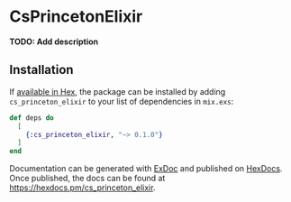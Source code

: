 # CsPrincetonElixir

**TODO: Add description**

## Installation

If [available in Hex](https://hex.pm/docs/publish), the package can be installed
by adding `cs_princeton_elixir` to your list of dependencies in `mix.exs`:

```elixir
def deps do
  [
    {:cs_princeton_elixir, "~> 0.1.0"}
  ]
end
```

Documentation can be generated with [ExDoc](https://github.com/elixir-lang/ex_doc)
and published on [HexDocs](https://hexdocs.pm). Once published, the docs can
be found at <https://hexdocs.pm/cs_princeton_elixir>.

